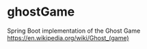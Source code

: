 # ghostGame
Spring Boot implementation of the Ghost Game
https://en.wikipedia.org/wiki/Ghost_(game)
